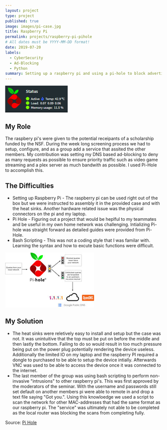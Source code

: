 ```yaml
---
layout: project
type: project
published: true
image: images/pi-case.jpg
title: Raspberry Pi
permalink: projects/raspberry-pi-pihole
# All dates must be YYYY-MM-DD format!
date: 2019-07-20
labels:
  - CyberSecurity
  - Ad-Blocking
  - Python
summary: Setting up a raspberry pi and using a pi-hole to block advertismets.
---
```


 <img class="ui image" src="../images/pihole-logo.PNG">
 
## My Role
The raspbery pi's were given to the potential receipants of a scholarship funded by the NSF. During the week long screening process we had to setup, configure, and as a group add a service that assited the other members. My contribution was setting my DNS based ad-blocking to deny as many requests as possible to ensure priority traffic such as video game streaming and a plex server as much bandwith as possible. I used Pi-Hole to accomplish this.

## The Difficulties

* Setting up Raspberry Pi - The raspberry pi can be used right out of the box but we were instructed to assembly it in the provided case and with the heat sinks. Another hardware related issue was the physical connectors on the pi and my laptop.
* Pi Hole - Figuring out a project that would be heplful to my teammates and be useful in my own home network was challenging. Intializing Pi-hole was straight forward as detailed guides were provided from Pi-Hole.
* Bash Scripting - This was not a coding style that I was familar with. Learning the syntax and how to excute basic functions were difficult.

<!--- use diagram if citation can be given--->
<img class="ui image" src="../images/pihole-diagram.jpg"> 

## My Solution

* The heat sinks were reletively easy to install and setup but the case was not. It was unintuitive that the top must be put on before the middle and then lastly the bottom. Failing to do so would result in too much pressure being put on the power plug potentially rendering the device useless. Additionally the limited IO on my laptop and the raspberry PI required a dongle to purchased to be able to setup the device intially. Afterwards VNC was used to be able to access the device once it was connected to the internet.
* The last member of the group was using bash scripting to perform non-invasive "intrusions" to other raspberry pi's. This was first approved by the moderators of the seminar. With the username and passwords still set default on another members pi were able to remote in and drop a text file saying "Got you.". Using this knowloedge we used a script to scan the network for other MAC-addresses that had the same format as our raspberry pi. The "service" was ultimately not able to be completed as the local router was blocking the scans from completing fully. 


Source: <a href="https://pi-hole.net">Pi Hole</a>
